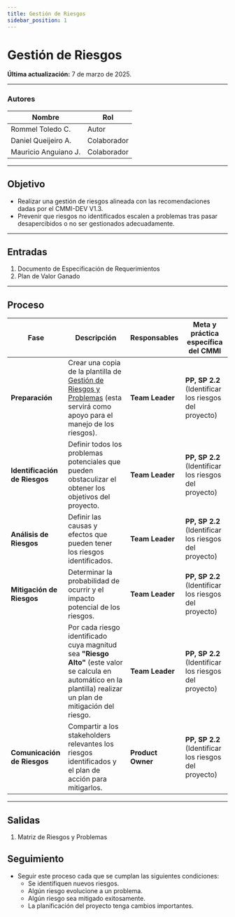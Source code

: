 ```yaml
---
title: Gestión de Riesgos
sidebar_position: 1
---
```


# Gestión de Riesgos

**Última actualización:** 7 de marzo de 2025.

---

### **Autores**
| **Nombre**              | **Rol**       |
|-------------------------|-------------|
| Rommel Toledo C.       | Autor       |
| Daniel Queijeiro A.    | Colaborador |
| Mauricio Anguiano J.   | Colaborador |

---

## **Objetivo**  

- Realizar una gestión de riesgos alineada con las recomendaciones dadas por el CMMI-DEV V1.3.
- Prevenir que riesgos no identificados escalen a problemas tras pasar desapercibidos o no ser gestionados adecuadamente.

---

## **Entradas**  

1. Documento de Especificación de Requerimientos
2. Plan de Valor Ganado

---

## **Proceso**  

| **Fase**                  | **Descripción** | **Responsables** | **Meta y práctica específica del CMMI** |
|---------------------------|----------------|------------------|-----------------------------------------|
| **Preparación**           | Crear una copia de la plantilla de [Gestión de Riesgos y Problemas](https://docs.google.com/spreadsheets/d/1fpsATvhJ9zkrqjyGqpfwD3_2BicNxtVVxqmXnjBubfY/edit) (esta servirá como apoyo para el manejo de los riesgos). | **Team Leader** | **PP, SP 2.2** (Identificar los riesgos del proyecto) |
| **Identificación de Riesgos** | Definir todos los problemas potenciales que pueden obstaculizar el obtener los objetivos del proyecto. | **Team Leader** | **PP, SP 2.2** (Identificar los riesgos del proyecto) |
| **Análisis de Riesgos** | Definir las causas y efectos que pueden tener los riesgos identificados. | **Team Leader** | **PP, SP 2.2** (Identificar los riesgos del proyecto) |
| **Mitigación de Riesgos** | Determinar la probabilidad de ocurrir y el impacto potencial de los riesgos. | **Team Leader** | **PP, SP 2.2** (Identificar los riesgos del proyecto) |
| | Por cada riesgo identificado cuya magnitud sea **"Riesgo Alto"** (este valor se calcula en automático en la plantilla) realizar un plan de mitigación del riesgo. | **Team Leader** | **PP, SP 2.2** (Identificar los riesgos del proyecto) |
| **Comunicación de Riesgos** | Compartir a los stakeholders relevantes los riesgos identificados y el plan de acción para mitigarlos. | **Product Owner** | **PP, SP 2.2** (Identificar los riesgos del proyecto) |

---

## **Salidas**  

1. Matriz de Riesgos y Problemas  

## **Seguimiento**  

- Seguir este proceso cada que se cumplan las siguientes condiciones:
  - Se identifiquen nuevos riesgos.
  - Algún riesgo evolucione a un problema.
  - Algún riesgo sea mitigado exitosamente.
  - La planificación del proyecto tenga cambios importantes.